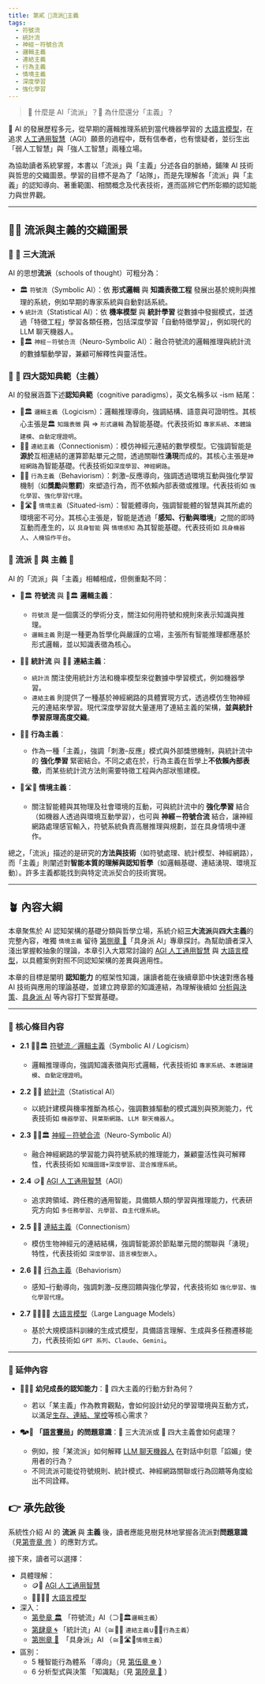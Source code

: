 ```yaml
---
title: 第貳 🎏流派🏮主義
tags:
  - 符號流
  - 統計流
  - 神經－符號合流
  - 邏輯主義
  - 連結主義
  - 行為主義
  - 情境主義
  - 深度學習
  - 強化學習
---
```

> 🎏 什麼是 AI「流派」？🏮 為什麼還分「主義」？

🎋 AI 的發展歷程多元，從早期的邏輯推理系統到當代機器學習的 [大語言模型](02-07-large_language_models.zh-hant)，在追求 [人工通用智慧](02-04-agi.zh-hant)（AGI）願景的過程中，既有信奉者，也有懷疑者，並衍生出「弱人工智慧」與「強人工智慧」兩種立場。

為協助讀者系統掌握，本書以「流派」與「主義」分述各自的脈絡，鋪陳 AI 技術與哲思的交織圖景。學習的目標不是為了「站隊」，而是先理解各「流派」與「主義」的認知導向、著重範圍、相關概念及代表技術，進而區辨它們所彰顯的認知能力與世界觀。

***

## 🎏🏮 流派與主義的交織圖景

### 🔹 🎏 三大流派

AI 的思想**流派**（schools of thought）可粗分為：

- 🏛️ `符號流`（Symbolic AI）：依 **形式邏輯** 與 **知識表徵工程** 發展出基於規則與推理的系統，例如早期的專家系統與自動對話系統。  
- 🌀 `統計流`（Statistical AI）：依 **機率模型** 與 **統計學習** 從數據中發掘模式，並透過「特徵工程」學習各類任務，包括深度學習「自動特徵學習」，例如現代的 LLM 聊天機器人。  
- 🧠🏛️ `神經－符號合流`（Neuro-Symbolic AI）：融合符號流的邏輯推理與統計流的數據驅動學習，兼顧可解釋性與靈活性。  

### 🔸 🏮 四大認知典範（主義）

AI 的發展涵蓋下述**認知典範**（cognitive paradigms），英文名稱多以 -ism 結尾：

- 🏮🏛️ `邏輯主義`（Logicism）：邏輯推理導向，強調結構、語意與可證明性。其核心主張是🏛 `知識表徵` 與 ⇒ `形式邏輯` 為智能基礎。代表技術如 `專家系統`、`本體論建模`、`自動定理證明`。  
- 🏮🧬 `連結主義`（Connectionism）：模仿神經元連結的數學模型。它強調智能是**源於**互相連結的運算節點單元之間，透過關聯性**湧現**而成的。其核心主張是`神經網路`為智能基礎。代表技術如`深度學習`、`神經網路`。
- 🏮💪 `行為主義`（Behaviorism）：刺激–反應導向，強調透過環境互動與強化學習機制（如**獎勵**與**懲罰**）來塑造行為，而不依賴內部表徵或推理。代表技術如 `強化學習`、`強化學習代理`。  
- 🏮🛣🤖 `情境主義`（Situated-ism）：智能體導向，強調智能體的智慧與其所處的環境密不可分。其核心主張是，智能是透過「**感知、行動與環境**」之間的即時互動而產生的，以 `具身智能` 與 `情境感知` 為其智能基礎。代表技術如 `具身機器人`、`人機協作平台`。

### 🤔 流派 🎏 與 主義 🏮

AI 的「流派」與「主義」相輔相成，但側重點不同：

- 🎏🏛️ **符號流** 與 🏮🏛️ **邏輯主義**：  
  - `符號流` 是一個廣泛的學術分支，關注如何用符號和規則來表示知識與推理。  
  - `邏輯主義` 則是一種更為哲學化與嚴謹的立場，主張所有智能推理都應基於形式邏輯，並以知識表徵為核心。  

- 🎏🌀 **統計流** 與 🏮🧬 **連結主義**：  
  - `統計流` 關注使用統計方法和機率模型來從數據中學習模式，例如機器學習。
  - `連結主義` 則提供了一種基於神經網路的具體實現方式，透過模仿生物神經元的連結來學習。現代深度學習就大量運用了連結主義的架構，**並與統計學習原理高度交織**。

- 🏮💪 **行為主義**：  
  - 作為一種「主義」，強調「刺激–反應」模式與外部獎懲機制，與統計流中的 **強化學習** 緊密結合。不同之處在於，行為主義在哲學上**不依賴內部表徵**，而某些統計流方法則需要特徵工程與內部狀態建模。  

- 🏮🛣🤖 **情境主義**：  
  - 關注智能體與其物理及社會環境的互動，可與統計流中的 **強化學習** 結合（如機器人透過與環境互動學習），也可與 **神經－符號合流** 結合，讓神經網路處理感官輸入，符號系統負責高層推理與規劃，並在具身情境中運作。  

總之，「流派」描述的是研究的**方法與技術**（如符號處理、統計模型、神經網路），而「主義」則闡述對**智能本質的理解與認知哲學**（如邏輯基礎、連結湧現、環境互動）。許多主義都能找到與特定流派契合的技術實現。

---

## 🪴 內容大綱

本章聚焦於 AI 認知架構的基礎分類與哲學立場，系統介紹**三大流派**與**四大主義**的完整內容，唯獨 `情境主義` 留待 [第捌章 🦾](08----embodied_ai.zh-hant)「具身派 AI」專章探討。為幫助讀者深入淺出掌握較抽象的理論，本章引入大眾常討論的 [AGI 人工通用智慧](02-04-agi.zh-hant) 與 [大語言模型](02-07-large_language_models.zh-hant)，以具體案例對照不同認知架構的差異與適用性。

本章的目標是闡明 **認知能力** 的框架性知識，讓讀者能在後續章節中快速對應各種 AI 技術與應用的理論基礎，並建立跨章節的知識連結，為理解後續如 [分析與決策](06----analytics_decisions.zh-hant.md)、[具身派 AI](08----embodied_ai.zh-hant) 等內容打下堅實基礎。

*** 

### 🌰 核心條目內容

* **2.1** 🎏🏮🏛️ [符號流／邏輯主義](02-01-symbolic_ai.zh-hant)（Symbolic AI / Logicism）  
  - 邏輯推理導向，強調知識表徵與形式邏輯，代表技術如 `專家系統`、`本體論建模`、`自動定理證明`。

* **2.2** 🎏🌀 [統計流](02-02-statistical_ai.zh-hant)（Statistical AI）  
  - 以統計建模與機率推斷為核心，強調數據驅動的模式識別與預測能力，代表技術如 `機器學習`、`貝葉斯網路`、`LLM 聊天機器人`。  

* **2.3** 🎏🧠🏛️ [神經－符號合流](02-03-neurosymbolic_ai.zh-hant)（Neuro-Symbolic AI）  
  - 融合神經網路的學習能力與符號系統的推理能力，兼顧靈活性與可解釋性，代表技術如 `知識圖譜+深度學習`、`混合推理系統`。  

* **2.4** 🪙🫣 [AGI 人工通用智慧](02-04-agi.zh-hant)（AGI）  
  - 追求跨領域、跨任務的通用智能，具備類人類的學習與推理能力，代表研究方向如 `多任務學習`、`元學習`、`自主代理系統`。  

* **2.5** 🏮🧬 [連結主義](02-05-connectionism.zh-hant)（Connectionism）  
  - 模仿生物神經元的連結結構，強調智能源於節點單元間的關聯與「湧現」特性，代表技術如 `深度學習`、`語言模型嵌入`。  

* **2.6** 🏮💪 [行為主義](02-06-behaviorism.zh-hant)（Behaviorism）  
  - 感知–行動導向，強調刺激–反應回饋與強化學習，代表技術如 `強化學習`、`強化學習代理`。  

* **2.7** 😵‍💫🧞‍♀️ [大語言模型](02-07-large_language_models.zh-hant)（Large Language Models）  
  - 基於大規模語料訓練的生成式模型，具備語言理解、生成與多任務遷移能力，代表技術如 `GPT 系列`、`Claude`、`Gemini`。

***

### 🎋 延伸內容

- 👶🏻🍼 **幼兒成長的認知能力**：🏮 四大主義的行動方針為何？  
  - 若以「某主義」作為教育觀點，會如何設計幼兒的學習環境與互動方式，以滿足[生存、連結、掌控](notes-action_for_parents.zh-hant.md)等核心需求？  

- 🗫🎲 **「[語言賽局](01-07-Language_Games.zh-hant)」的問題意識**：🎏 三大流派或 🏮 四大主義會如何處理？  
  - 例如，按「某流派」如何解釋 [LLM 聊天機器人](04-02-llm_chatbots.zh-hant) 在對話中刻意「諂媚」使用者的行為？  
  - 不同流派可能從符號規則、統計模式、神經網路關聯或行為回饋等角度給出不同詮釋。


## 👉 承先啟後

系統性介紹 AI 的 **流派** 與 **主義** 後，讀者應能見樹見林地掌握各流派對**問題意識**（見[第壹章 ㉄](01----problematics.zh-hant) ）的應對方式。

接下來，讀者可以選擇：

* 具體理解：
	- 🪙🫣 [AGI 人工通用智慧](02-04-agi.zh-hant)
	- 😵‍💫🧞‍♀️ [大語言模型](02-07-large_language_models.zh-hant)
* 深入：
	- [第參章 🏛️](03----symbolic_ai.zh-hant)  「符號流」AI（⊃🏮🏛️`邏輯主義`）
	- [第肆章 🌀](04----statistical_ai.zh-hant) 「統計流」AI（≅🏮🧬 `連結主義`∪🏮💪`行為主義`）
	- [第捌章 🦾](08----embodied_ai.zh-hant)　「具身派」AI （≅🏮🛣🤖`情境主義`）
* 區別： 
	- 5 種智能行為體系 「導向」（見 [第伍章 ☸](05----ai_orientations.zh-hant) ）
	- 6 分析型式與決策 「知識點」（見 [第陸章 🔷](06----analytics_decisions.zh-hant.md) ）
